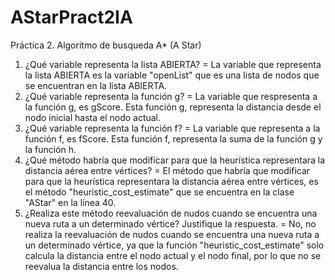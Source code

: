 # AStarPract2IA
Práctica 2. Algoritmo de busqueda A* (A Star)


1. ¿Qué variable representa la lista ABIERTA?
    = La variable que representa la lista ABIERTA es la variable "openList" que es una lista de nodos que se encuentran en la lista ABIERTA.
2. ¿Qué variable representa la función g?
    = La variable que respresenta a la función g, es gScore. Esta función g, representa la distancia desde el nodo inicial hasta el nodo actual.
3. ¿Qué variable representa la función f?
    = La variable que representa a la función f, es fScore. Esta función f, representa la suma de la función g y la función h.
4. ¿Qué método habría que modificar para que la heurística representara la distancia aérea entre vértices?
    = El método que habría que modificar para que la heurística representara la distancia aérea entre vértices, es el método "heuristic_cost_estimate" que se encuentra en la clase "AStar" en la línea 40.
5. ¿Realiza este método reevaluación de nudos cuando se encuentra una nueva ruta a un determinado vértice? Justifique la respuesta.
    = No, no realiza la reevaluación de nudos cuando se encuentra una nueva ruta a un determinado vértice, ya que la función "heuristic_cost_estimate" solo calcula la distancia entre el nodo actual y el nodo final, por lo que no se reevalua la distancia entre los nodos.

    